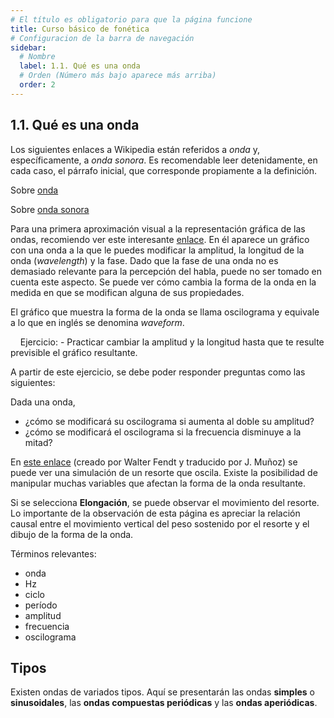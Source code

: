 ```yaml
---
# El título es obligatorio para que la página funcione
title: Curso básico de fonética 
# Configuracion de la barra de navegación
sidebar:
  # Nombre
  label: 1.1. Qué es una onda
  # Orden (Número más bajo aparece más arriba)
  order: 2
---
```


## 1.1. Qué es una onda
  
  Los siguientes enlaces a Wikipedia están referidos a *onda* y, específicamente, a *onda sonora*. Es recomendable leer detenidamente, en cada caso, el párrafo inicial, que corresponde propiamente a la definición.

  Sobre [onda](https://es.wikipedia.org/wiki/Onda)

  Sobre [onda sonora](http://es.wikipedia.org/wiki/Onda_sonora)

Para una primera aproximación visual a la representación gráfica de las ondas, recomiendo ver este interesante [enlace](http://zonalandeducation.com/mstm/physics/waves/introduction/introductionWaves.html). En él aparece un gráfico con una onda a la que le puedes modificar la amplitud, la longitud de la onda (*wavelength*) y la fase. Dado que la fase de una onda no es demasiado relevante para la percepción del habla, puede no ser tomado en cuenta este aspecto. Se puede ver cómo cambia la forma de la onda en la medida en que se modifican alguna de sus propiedades.

El gráfico que muestra la forma de la onda se llama oscilograma y equivale a lo que en inglés se denomina *waveform*.

    Ejercicio:
    - Practicar cambiar la amplitud y la longitud hasta que te resulte previsible el gráfico resultante.

A partir de este ejercicio, se debe poder responder preguntas como las siguientes:

Dada una onda,

- ¿cómo se modificará su oscilograma si aumenta al doble su amplitud?
- ¿cómo se modificará el oscilograma si la frecuencia disminuye a la mitad?

En [este enlace](http://www.walter-fendt.de/html5/phes/springpendulum_es.htm) (creado por Walter Fendt y traducido por J. Muñoz) se puede ver una simulación de un resorte que oscila. Existe la posibilidad de manipular muchas variables que afectan la forma de la onda resultante.

Si se selecciona **Elongación**, se puede observar el movimiento del resorte. Lo importante de la observación de esta página es apreciar la relación causal entre el movimiento vertical del peso sostenido por el resorte y el dibujo de la forma de la onda.

Términos relevantes: 
- onda
- Hz
- ciclo
- período
- amplitud
- frecuencia
- oscilograma

## Tipos
  Existen ondas de variados tipos. Aquí se presentarán las ondas **simples** o **sinusoidales**, las **ondas compuestas periódicas** y las **ondas aperiódicas**.
